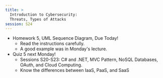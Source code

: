 ```yaml
---
title: >
  Introduction to Cybersecurity:
  Threats, Types of Attacks
session: S24
---
```


* Homework 5, UML Sequence Diagram, Due Today!
    * Read the instructions carefully.
    * A good example was in Monday's lecture.
* Quiz 5 next Monday!
    * Sessions S20-S23: C# and .NET, MVC Pattern, NoSQL Databases, OAuth, and Cloud Computing.
    * Know the differences between IaaS, PaaS, and SaaS